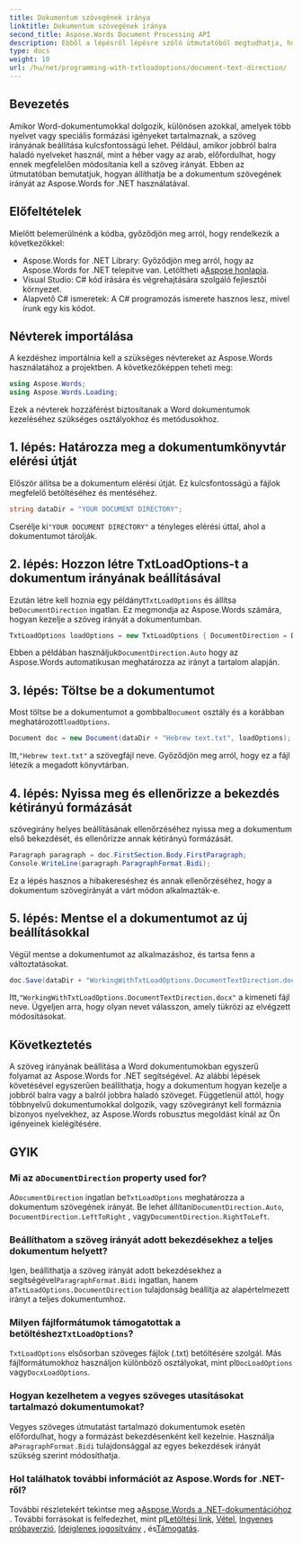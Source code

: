 ```yaml
---
title: Dokumentum szövegének iránya
linktitle: Dokumentum szövegének iránya
second_title: Aspose.Words Document Processing API
description: Ebből a lépésről lépésre szóló útmutatóból megtudhatja, hogyan állíthatja be a dokumentum szövegének irányát a Wordben az Aspose.Words for .NET használatával. Tökéletes a jobbról balra írt nyelvek kezelésére.
type: docs
weight: 10
url: /hu/net/programming-with-txtloadoptions/document-text-direction/
---
```

## Bevezetés

Amikor Word-dokumentumokkal dolgozik, különösen azokkal, amelyek több nyelvet vagy speciális formázási igényeket tartalmaznak, a szöveg irányának beállítása kulcsfontosságú lehet. Például, amikor jobbról balra haladó nyelveket használ, mint a héber vagy az arab, előfordulhat, hogy ennek megfelelően módosítania kell a szöveg irányát. Ebben az útmutatóban bemutatjuk, hogyan állíthatja be a dokumentum szövegének irányát az Aspose.Words for .NET használatával. 

## Előfeltételek

Mielőtt belemerülnénk a kódba, győződjön meg arról, hogy rendelkezik a következőkkel:

-  Aspose.Words for .NET Library: Győződjön meg arról, hogy az Aspose.Words for .NET telepítve van. Letöltheti a[Aspose honlapja](https://releases.aspose.com/words/net/).
- Visual Studio: C# kód írására és végrehajtására szolgáló fejlesztői környezet.
- Alapvető C# ismeretek: A C# programozás ismerete hasznos lesz, mivel írunk egy kis kódot.

## Névterek importálása

A kezdéshez importálnia kell a szükséges névtereket az Aspose.Words használatához a projektben. A következőképpen teheti meg:

```csharp
using Aspose.Words;
using Aspose.Words.Loading;
```

Ezek a névterek hozzáférést biztosítanak a Word dokumentumok kezeléséhez szükséges osztályokhoz és metódusokhoz.

## 1. lépés: Határozza meg a dokumentumkönyvtár elérési útját

Először állítsa be a dokumentum elérési útját. Ez kulcsfontosságú a fájlok megfelelő betöltéséhez és mentéséhez.

```csharp
string dataDir = "YOUR DOCUMENT DIRECTORY";
```

 Cserélje ki`"YOUR DOCUMENT DIRECTORY"` a tényleges elérési úttal, ahol a dokumentumot tárolják.

## 2. lépés: Hozzon létre TxtLoadOptions-t a dokumentum irányának beállításával

 Ezután létre kell hoznia egy példányt`TxtLoadOptions` és állítsa be`DocumentDirection` ingatlan. Ez megmondja az Aspose.Words számára, hogyan kezelje a szöveg irányát a dokumentumban.

```csharp
TxtLoadOptions loadOptions = new TxtLoadOptions { DocumentDirection = DocumentDirection.Auto };
```

 Ebben a példában használjuk`DocumentDirection.Auto` hogy az Aspose.Words automatikusan meghatározza az irányt a tartalom alapján.

## 3. lépés: Töltse be a dokumentumot

 Most töltse be a dokumentumot a gombbal`Document` osztály és a korábban meghatározott`loadOptions`.

```csharp
Document doc = new Document(dataDir + "Hebrew text.txt", loadOptions);
```

 Itt,`"Hebrew text.txt"` a szövegfájl neve. Győződjön meg arról, hogy ez a fájl létezik a megadott könyvtárban.

## 4. lépés: Nyissa meg és ellenőrizze a bekezdés kétirányú formázását

szövegirány helyes beállításának ellenőrzéséhez nyissa meg a dokumentum első bekezdését, és ellenőrizze annak kétirányú formázását.

```csharp
Paragraph paragraph = doc.FirstSection.Body.FirstParagraph;
Console.WriteLine(paragraph.ParagraphFormat.Bidi);
```

Ez a lépés hasznos a hibakereséshez és annak ellenőrzéséhez, hogy a dokumentum szövegirányát a várt módon alkalmazták-e.

## 5. lépés: Mentse el a dokumentumot az új beállításokkal

Végül mentse a dokumentumot az alkalmazáshoz, és tartsa fenn a változtatásokat.

```csharp
doc.Save(dataDir + "WorkingWithTxtLoadOptions.DocumentTextDirection.docx");
```

 Itt,`"WorkingWithTxtLoadOptions.DocumentTextDirection.docx"` a kimeneti fájl neve. Ügyeljen arra, hogy olyan nevet válasszon, amely tükrözi az elvégzett módosításokat.

## Következtetés

A szöveg irányának beállítása a Word dokumentumokban egyszerű folyamat az Aspose.Words for .NET segítségével. Az alábbi lépések követésével egyszerűen beállíthatja, hogy a dokumentum hogyan kezelje a jobbról balra vagy a balról jobbra haladó szöveget. Függetlenül attól, hogy többnyelvű dokumentumokkal dolgozik, vagy szövegirányt kell formáznia bizonyos nyelvekhez, az Aspose.Words robusztus megoldást kínál az Ön igényeinek kielégítésére.

## GYIK

###  Mi az a`DocumentDirection` property used for?

A`DocumentDirection` ingatlan be`TxtLoadOptions` meghatározza a dokumentum szövegének irányát. Be lehet állítani`DocumentDirection.Auto`, `DocumentDirection.LeftToRight` , vagy`DocumentDirection.RightToLeft`.

### Beállíthatom a szöveg irányát adott bekezdésekhez a teljes dokumentum helyett?

 Igen, beállíthatja a szöveg irányát adott bekezdésekhez a segítségével`ParagraphFormat.Bidi` ingatlan, hanem a`TxtLoadOptions.DocumentDirection` tulajdonság beállítja az alapértelmezett irányt a teljes dokumentumhoz.

###  Milyen fájlformátumok támogatottak a betöltéshez`TxtLoadOptions`?

`TxtLoadOptions` elsősorban szöveges fájlok (.txt) betöltésére szolgál. Más fájlformátumokhoz használjon különböző osztályokat, mint pl`DocLoadOptions` vagy`DocxLoadOptions`.

### Hogyan kezelhetem a vegyes szöveges utasításokat tartalmazó dokumentumokat?

 Vegyes szöveges útmutatást tartalmazó dokumentumok esetén előfordulhat, hogy a formázást bekezdésenként kell kezelnie. Használja a`ParagraphFormat.Bidi` tulajdonsággal az egyes bekezdések irányát szükség szerint módosíthatja.

### Hol találhatok további információt az Aspose.Words for .NET-ről?

 További részletekért tekintse meg a[Aspose.Words a .NET-dokumentációhoz](https://reference.aspose.com/words/net/) . További forrásokat is felfedezhet, mint pl[Letöltési link](https://releases.aspose.com/words/net/), [Vétel](https://purchase.aspose.com/buy), [Ingyenes próbaverzió](https://releases.aspose.com/), [Ideiglenes jogosítvány](https://purchase.aspose.com/temporary-license/) , és[Támogatás](https://forum.aspose.com/c/words/8).